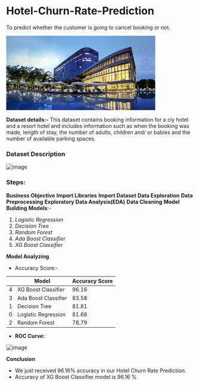 # Hotel-Churn-Rate-Prediction
To predict whether the customer is going to cancel booking or not.

<img src = "hotel.jpg" style = "width:400px;height:200px"/>

**Dataset details:-** This dataset contains booking information for a ciy hotel and a resort hotel and includes information such as when the booking was made, length of stay, the number of adults, children and/ or babies and the number of available parking spaces.

### Dataset Description


![image](https://user-images.githubusercontent.com/92113558/168455806-023c1700-1c59-4fef-b7a3-051895993f29.png)


### Steps:
**Business Objective**
**Import Libraries**
**Import Dataset**
**Data Exploration**
**Data Preprocessing**
**Exploratory Data Analysis(EDA)**
**Data Cleaning**
**Model Building**
**Models**:- 
1. *Logistic Regression*
2. *Decision Tree*
3. *Random Forest*
4. *Ada Boost Classifier*
5. *XG Boost Classifier*

**Model Analyzing**
* Accuracy Score:-

|   |	Model	| Accuracy Score |
| - | ----- | -------------- |
| 4 |	XG Boost Classifier	| 96.16 |
| 3	| Ada Boost Classifier	| 83.58 |
| 1	| Decision Tree	| 81.81 |
| 0	| Logistic Regression	| 81.68 |
| 2	| Random Forest	| 78.79 |

* **ROC Curve:**

![image](https://user-images.githubusercontent.com/92113558/168456593-92b932a1-d271-499b-ad31-8f68783782ca.png)

**Conclusion**
* We just received 96.16% accuracy in our Hotel Churn Rate Prediction.
* Accuracy of XG Boost Classifier model is 96.16 %
